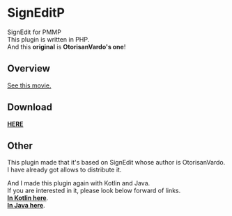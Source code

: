 # SignEditP
SignEdit for PMMP  
This plugin is written in PHP.  
And this **original** is **OtorisanVardo's one**!

## Overview  
[See this movie.](https://twitter.com/b0ymelancholy/status/1288683471397773312)  
  
## Download  
[**HERE**](https://github.com/boymelancholy/SignEditP/releases/tag/1.4.6)  
  
## Other
This plugin made that it's based on SignEdit whose author is OtorisanVardo.  
I have already got allows to distribute it.   
  
And I made this plugin again with Kotlin and Java.  
If you are interested in it, please look below forward of links.  
[**In Kotlin here**](https://github.com/boymelancholy/SignEditKt/).  
[**In Java here**](https://github.com/boymelancholy/SignEditJ/).
